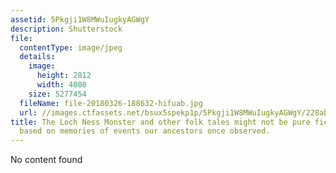 ```yaml
---
assetid: 5Pkgji1W8MWuIugkyAGWgY
description: Shutterstock
file:
  contentType: image/jpeg
  details:
    image:
      height: 2812
      width: 4000
    size: 5277454
  fileName: file-20180326-188632-hifuab.jpg
  url: //images.ctfassets.net/bsux5spekp1p/5Pkgji1W8MWuIugkyAGWgY/228abd73dd4fb59a5f3f2f7168551934/file-20180326-188632-hifuab.jpg
title: The Loch Ness Monster and other folk tales might not be pure fiction, but actually
  based on memories of events our ancestors once observed.
---
```

No content found
